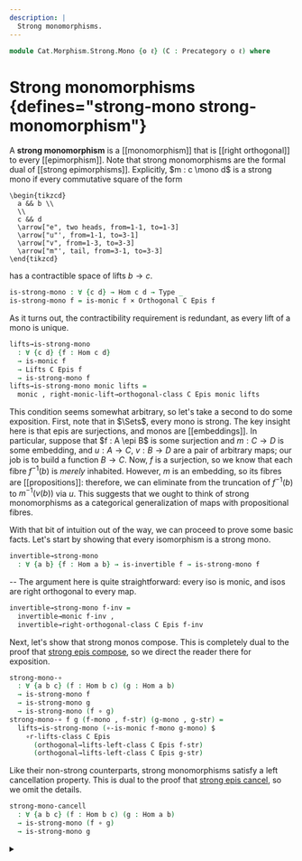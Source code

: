```yaml
---
description: |
  Strong monomorphisms.
---
```

<!--
```agda
open import Cat.Morphism.Orthogonal
open import Cat.Morphism.Class
open import Cat.Morphism.Lifts
open import Cat.Prelude

import Cat.Reasoning
```
-->
```agda
module Cat.Morphism.Strong.Mono {o ℓ} (C : Precategory o ℓ) where
```

<!--
```agda
open Cat.Reasoning C
```
-->

# Strong monomorphisms {defines="strong-mono strong-monomorphism"}

A **strong monomorphism** is a [[monomorphism]] that is [[right orthogonal]]
to every [[epimorphism]]. Note that strong monomorphisms are the formal dual of
[[strong epimorphisms]]. Explicitly, $m : c \mono d$ is a strong mono
if every commutative square of the form

~~~{.quiver}
\begin{tikzcd}
  a && b \\
  \\
  c && d
  \arrow["e", two heads, from=1-1, to=1-3]
  \arrow["u"', from=1-1, to=3-1]
  \arrow["v", from=1-3, to=3-3]
  \arrow["m"', tail, from=3-1, to=3-3]
\end{tikzcd}
~~~

has a contractible space of lifts $b \to c$.

```agda
is-strong-mono : ∀ {c d} → Hom c d → Type _
is-strong-mono f = is-monic f × Orthogonal C Epis f
```

<!--
```agda
StrongMonos : Arrows C (o ⊔ ℓ)
StrongMonos .arrows = is-strong-mono
StrongMonos .is-tr = hlevel 1
```
-->

As it turns out, the contractibility requirement is redundant, as every
lift of a mono is unique.

```agda
lifts→is-strong-mono
  : ∀ {c d} {f : Hom c d}
  → is-monic f
  → Lifts C Epis f
  → is-strong-mono f
lifts→is-strong-mono monic lifts =
  monic , right-monic-lift→orthogonal-class C Epis monic lifts
```

This condition seems somewhat arbitrary, so let's take a second to do
some exposition. First, note that in $\Sets$, every mono is strong.
The key insight here is that epis are surjections, and monos are
[[embeddings]]. In particular, suppose that $f : A \epi B$ is
some surjection and $m : C \to D$ is some embedding, and $u : A \to C$,
$v : B \to D$ are a pair of arbitrary maps; our job is to build a function
$B \to C$. Now, $f$ is a surjection, so we know that each fibre $f^{-1}(b)$
is *merely* inhabited. However, $m$ is an embedding, so its fibres
are [[propositions]]: therefore, we can eliminate from the truncation of $f^{-1}(b)$
to $m^{-1}(v(b))$ via $u$. This suggests that we ought to think of strong
monomorphisms as a categorical generalization of maps with propositional
fibres.

<!--
```agda
abstract
  is-strong-mono-is-prop
    : ∀ {a b} (f : Hom a b) → is-prop (is-strong-mono f)
  is-strong-mono-is-prop f = hlevel 1
```
-->

With that bit of intuition out of the way, we can proceed to prove some
basic facts. Let's start by showing that every isomorphism is a strong mono.

```agda
invertible→strong-mono
  : ∀ {a b} {f : Hom a b} → is-invertible f → is-strong-mono f
```

-- The argument here is quite straightforward: every iso is monic, and
isos are right orthogonal to every map.

```agda
invertible→strong-mono f-inv =
  invertible→monic f-inv ,
  invertible→right-orthogonal-class C Epis f-inv
```

Next, let's show that strong monos compose. This is completely dual
to the proof that [strong epis compose], so we direct the reader there
for exposition.

[strong epis compose]: Cat.Morphism.Strong.Epi.html#properties

```agda
strong-mono-∘
  : ∀ {a b c} (f : Hom b c) (g : Hom a b)
  → is-strong-mono f
  → is-strong-mono g
  → is-strong-mono (f ∘ g)
strong-mono-∘ f g (f-mono , f-str) (g-mono , g-str) =
  lifts→is-strong-mono (∘-is-monic f-mono g-mono) $
    ∘r-lifts-class C Epis
      (orthogonal→lifts-left-class C Epis f-str)
      (orthogonal→lifts-left-class C Epis g-str)
```

Like their non-strong counterparts, strong monomorphisms satisfy a
left cancellation property. This is dual to the proof that [strong epis
cancel], so we omit the details.

[strong epis cancel]: Cat.Morphism.Strong.Epi.html#properties

```agda
strong-mono-cancell
  : ∀ {a b c} (f : Hom b c) (g : Hom a b)
  → is-strong-mono (f ∘ g)
  → is-strong-mono g
```

<details>
<summary>
</summary>
```agda
strong-mono-cancell f g (fg-mono , fg-str) =
  lifts→is-strong-mono g-mono g-str
  where
    g-mono : is-monic g
    g-mono = monic-cancell fg-mono

    g-str : Lifts C Epis g
    g-str e e-epi u v ve=gu =
      let (w , we=u , fgw=fv) = fg-str e e-epi u (f ∘ v) (extendr ve=gu) .centre
      in pure (w , we=u , e-epi (g ∘ w) v (pullr we=u ∙ sym ve=gu))
```
</details>

If a morphism is both strong monic and epic, then it is orthogonal to
itself, and thus invertible.

```agda
strong-mono+epi→invertible
  : ∀ {a b} {f : Hom a b} → is-strong-mono f → is-epic f → is-invertible f
strong-mono+epi→invertible {f = f} (_ , strong) epi =
  self-orthogonal→invertible C f (strong f epi)
```

<!--
```agda
subst-is-strong-mono
  : ∀ {a b} {f g : Hom a b}
  → f ≡ g
  → is-strong-mono f
  → is-strong-mono g
subst-is-strong-mono f=g f-strong-mono =
  lifts→is-strong-mono (subst-is-monic f=g (f-strong-mono .fst)) λ e e-epic u v vg=mu →
    let (h , he=u , fh=v) = f-strong-mono .snd e e-epic u v (vg=mu ∙ ap₂ _∘_ (sym f=g) refl) .centre
    in pure (h , he=u , ap (_∘ h) (sym f=g) ∙ fh=v)
```
-->
